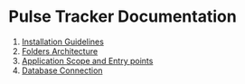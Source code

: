 # Pulse Tracker Documentation

1. [Installation Guidelines](install.md)
2. [Folders Architecture](structure.md)
3. [Application Scope and Entry points](application.md)
4. [Database Connection](database.md)

